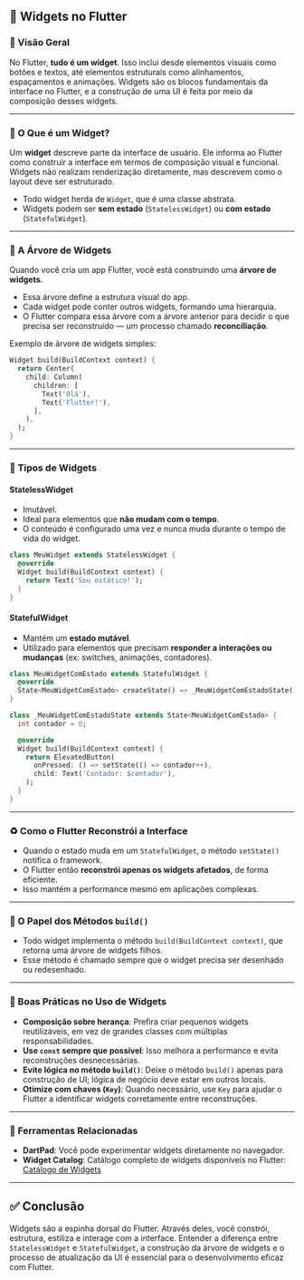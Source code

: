 ## 🧱 Widgets no Flutter

### 📌 Visão Geral

No Flutter, **tudo é um widget**. Isso inclui desde elementos visuais como botões e textos, até elementos estruturais como alinhamentos, espaçamentos e animações. Widgets são os blocos fundamentais da interface no Flutter, e a construção de uma UI é feita por meio da composição desses widgets.

---

### 🧠 O Que é um Widget?

Um **widget** descreve parte da interface de usuário. Ele informa ao Flutter como construir a interface em termos de composição visual e funcional. Widgets não realizam renderização diretamente, mas descrevem como o layout deve ser estruturado.

- Todo widget herda de `Widget`, que é uma classe abstrata.
- Widgets podem ser **sem estado** (`StatelessWidget`) ou **com estado** (`StatefulWidget`).

---

### 🧱 A Árvore de Widgets

Quando você cria um app Flutter, você está construindo uma **árvore de widgets**.

- Essa árvore define a estrutura visual do app.
- Cada widget pode conter outros widgets, formando uma hierarquia.
- O Flutter compara essa árvore com a árvore anterior para decidir o que precisa ser reconstruído — um processo chamado **reconciliação**.

Exemplo de árvore de widgets simples:

```dart
Widget build(BuildContext context) {
  return Center(
    child: Column(
      children: [
        Text('Olá'),
        Text('Flutter!'),
      ],
    ),
  );
}
```

---

### 🧩 Tipos de Widgets

#### StatelessWidget

- Imutável.
- Ideal para elementos que **não mudam com o tempo**.
- O conteúdo é configurado uma vez e nunca muda durante o tempo de vida do widget.

```dart
class MeuWidget extends StatelessWidget {
  @override
  Widget build(BuildContext context) {
    return Text('Sou estático!');
  }
}
```

#### StatefulWidget

- Mantém um **estado mutável**.
- Utilizado para elementos que precisam **responder a interações ou mudanças** (ex: switches, animações, contadores).

```dart
class MeuWidgetComEstado extends StatefulWidget {
  @override
  State<MeuWidgetComEstado> createState() => _MeuWidgetComEstadoState();
}

class _MeuWidgetComEstadoState extends State<MeuWidgetComEstado> {
  int contador = 0;

  @override
  Widget build(BuildContext context) {
    return ElevatedButton(
      onPressed: () => setState(() => contador++),
      child: Text('Contador: $contador'),
    );
  }
}
```

---

### ♻️ Como o Flutter Reconstrói a Interface

- Quando o estado muda em um `StatefulWidget`, o método `setState()` notifica o framework.
- O Flutter então **reconstrói apenas os widgets afetados**, de forma eficiente.
- Isso mantém a performance mesmo em aplicações complexas.

---

### 🧠 O Papel dos Métodos `build()`

- Todo widget implementa o método `build(BuildContext context)`, que retorna uma árvore de widgets filhos.
- Esse método é chamado sempre que o widget precisa ser desenhado ou redesenhado.

---

### 🧪 Boas Práticas no Uso de Widgets

- **Composição sobre herança**: Prefira criar pequenos widgets reutilizáveis, em vez de grandes classes com múltiplas responsabilidades.
- **Use `const` sempre que possível**: Isso melhora a performance e evita reconstruções desnecessárias.
- **Evite lógica no método `build()`**: Deixe o método `build()` apenas para construção de UI; lógica de negócio deve estar em outros locais.
- **Otimize com chaves (`Key`)**: Quando necessário, use `Key` para ajudar o Flutter a identificar widgets corretamente entre reconstruções.

---

### 🧰 Ferramentas Relacionadas

- **DartPad**: Você pode experimentar widgets diretamente no navegador.
- **Widget Catalog**: Catálogo completo de widgets disponíveis no Flutter: [Catálogo de Widgets](https://docs.flutter.dev/ui/widgets)

---

## ✅ Conclusão

Widgets são a espinha dorsal do Flutter. Através deles, você constrói, estrutura, estiliza e interage com a interface. Entender a diferença entre `StatelessWidget` e `StatefulWidget`, a construção da árvore de widgets e o processo de atualização da UI é essencial para o desenvolvimento eficaz com Flutter.